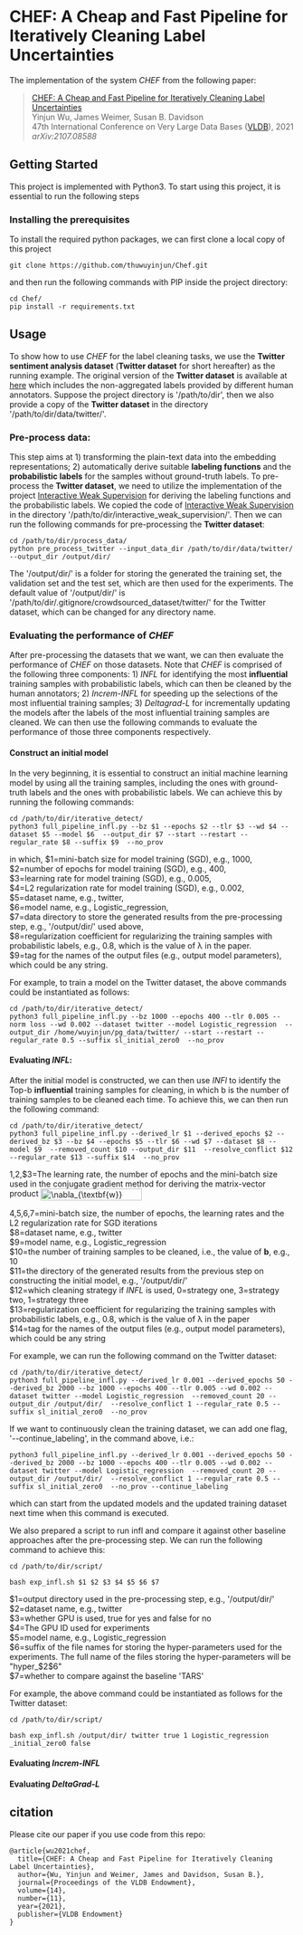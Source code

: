 # CHEF: A Cheap and Fast Pipeline for Iteratively Cleaning Label Uncertainties 
The implementation of the system *CHEF* from the following paper:

> [CHEF: A Cheap and Fast Pipeline for Iteratively Cleaning Label Uncertainties](https://arxiv.org/abs/2107.08588)\
Yinjun Wu, James Weimer, Susan B. Davidson\
47th International Conference on Very Large Data Bases ([VLDB](https://https://vldb.org/2021/)), 2021\
_arXiv:2107.08588_


## Getting Started
This project is implemented with Python3. To start using this project, it is essential to run the following steps

### Installing the prerequisites
To install the required python packages, we can first clone a local copy of this project
```
git clone https://github.com/thuwuyinjun/Chef.git
```
and then run the following commands with PIP inside the project directory:
```
cd Chef/
pip install -r requirements.txt
```

## Usage
To show how to use *CHEF* for the label cleaning tasks, we use the **Twitter sentiment analysis dataset** (**Twitter dataset** for short hereafter) as the running example. The original version of the **Twitter dataset** is available at [here](https://github.com/naimulhuq/Capstone/blob/master/Data/Airline-Full-Non-Ag-DFE-Sentiment%20(raw%20data).csv) which includes the non-aggregated labels provided by different human annotators. Suppose the project directory is '/path/to/dir', then we also provide a copy of the **Twitter dataset** in the directory '/path/to/dir/data/twitter/'.

### Pre-process data:
This step aims at 1) transforming the plain-text data into the embedding representations; 2) automatically derive suitable **labeling functions** and the **probabilistic labels** for the samples without ground-truth labels. To pre-process the **Twitter dataset**, we need to utilize the implementation of the project [Interactive Weak Supervision](https://github.com/benbo/interactive-weak-supervision) for deriving the labeling functions and the probabilistic labels. We copied the code of [Interactive Weak Supervision](https://github.com/benbo/interactive-weak-supervision) in the directory '/path/to/dir/interactive_weak_supervision/'. Then we can run the following commands for pre-processing the **Twitter dataset**:

```
cd /path/to/dir/process_data/
python pre_process_twitter --input_data_dir /path/to/dir/data/twitter/ --output_dir /output/dir/
```

The '/output/dir/' is a folder for storing the generated the training set, the validation set and the test set, which are then used for the experiments. The default value of '/output/dir/' is '/path/to/dir/.gitignore/crowdsourced_dataset/twitter/' for the Twitter dataset, which can be changed for any directory name.

### Evaluating the performance of *CHEF*

After pre-processing the datasets that we want, we can then evaluate the performance of *CHEF* on those datasets. Note that *CHEF* is comprised of the following three components: 1) *INFL* for identifying the most **influential** training samples with probabilistic labels, which can then be cleaned by the human annotators; 2) *Increm-INFL* for speeding up the selections of the most influential training samples; 3) *Deltagrad-L* for incrementally updating the models after the labels of the most influential training samples are cleaned. We can then use the following commands to evaluate the performance of those three components respectively.

#### Construct an initial model
In the very beginning, it is essential to construct an initial machine learning model by using all the training samples, including the ones with ground-truth labels and the ones with probabilistic labels. We can achieve this by running the following commands:
```
cd /path/to/dir/iterative_detect/
python3 full_pipeline_infl.py --bz $1 --epochs $2 --tlr $3 --wd $4 --dataset $5 --model $6  --output_dir $7 --start --restart --regular_rate $8 --suffix $9  --no_prov
```
in which, 
$1=mini-batch size for model training (SGD), e.g., 1000,\
$2=number of epochs for model training (SGD), e.g., 400,\
$3=learning rate for model training (SGD), e.g., 0.005,\
$4=L2 regularization rate for model training (SGD), e.g., 0.002,\
$5=dataset name, e.g., twitter,\
$6=model name, e.g., Logistic_regression,\
$7=data directory to store the generated results from the pre-processing step, e.g., '/output/dir/' used above,\
$8=regularization coefficient for regularizing the training samples with probabilistic labels, e.g., 0.8, which is the value of &lambda; in the paper.\
$9=tag for the names of the output files (e.g., output model parameters), which could be any string.

For example, to train a model on the Twitter dataset, the above commands could be instantiated as follows:

```
cd /path/to/dir/iterative_detect/
python3 full_pipeline_infl.py --bz 1000 --epochs 400 --tlr 0.005 --norm loss --wd 0.002 --dataset twitter --model Logistic_regression  --output_dir /home/wuyinjun/pg_data/twitter/ --start --restart --regular_rate 0.5 --suffix sl_initial_zero0  --no_prov
```





#### Evaluating *INFL*:

After the initial model is constructed, we can then use *INFl* to identify the Top-b **influential** training samples for cleaning, in which b is the number of training samples to be cleaned each time. To achieve this, we can then run the following command:


```
cd /path/to/dir/iterative_detect/
python3 full_pipeline_infl.py --derived_lr $1 --derived_epochs $2 --derived_bz $3 --bz $4 --epochs $5 --tlr $6 --wd $7 --dataset $8 --model $9  --removed_count $10 --output_dir $11  --resolve_conflict $12 --regular_rate $13 --suffix $14  --no_prov
```

$1,$2,$3=The learning rate, the number of epochs and the mini-batch size used in the conjugate gradient method for deriving the matrix-vector product <img src="http://www.sciweavers.org/tex2img.php?eq=%5Cnabla_%7B%5Ctextbf%7Bw%7D%7D%20F%28%5Ctextbf%7Bw%7D%2C%5Cmathcal%7BZ%7D_%7B%5Ctext%7Bval%7D%7D%29%5E%5Ctop%20%5Ctextbf%7BH%7D%5E%7B-1%7D%28%5Ctextbf%7Bw%7D%29&bc=White&fc=Black&im=jpg&fs=12&ff=arev&edit=0" align="center" border="0" alt="\nabla_{\textbf{w}} F(\textbf{w},\mathcal{Z}_{\text{val}})^\top \textbf{H}^{-1}(\textbf{w})" width="179" height="21" /> 


$4,$5,$6,$7=mini-batch size, the number of epochs, the learning rates and the L2 regularization rate for SGD iterations\
$8=dataset name, e.g., twitter\
$9=model name, e.g., Logistic_regression\
$10=the number of training samples to be cleaned, i.e., the value of **b**, e.g., 10\
$11=the directory of the generated results from the previous step on constructing the initial model, e.g., '/output/dir/'\
$12=which cleaning strategy if *INFL* is used, 0=strategy one, 3=strategy two, 1=strategy three\
$13=regularization coefficient for regularizing the training samples with probabilistic labels, e.g., 0.8, which is the value of &lambda; in the paper\
$14=tag for the names of the output files (e.g., output model parameters), which could be any string


For example, we can run the following command on the Twitter dataset:

```
cd /path/to/dir/iterative_detect/
python3 full_pipeline_infl.py --derived_lr 0.001 --derived_epochs 50 --derived_bz 2000 --bz 1000 --epochs 400 --tlr 0.005 --wd 0.002 --dataset twitter --model Logistic_regression  --removed_count 20 --output_dir /output/dir/  --resolve_conflict 1 --regular_rate 0.5 --suffix sl_initial_zero0  --no_prov
```

If we want to continuously clean the training dataset, we can add one flag, '--continue_labeling', in the command above, i.e.:
```
python3 full_pipeline_infl.py --derived_lr 0.001 --derived_epochs 50 --derived_bz 2000 --bz 1000 --epochs 400 --tlr 0.005 --wd 0.002 --dataset twitter --model Logistic_regression  --removed_count 20 --output_dir /output/dir/  --resolve_conflict 1 --regular_rate 0.5 --suffix sl_initial_zero0  --no_prov --continue_labeling
```

which can start from the updated models and the updated training dataset next time when this command is executed. 



We also prepared a script to run infl and compare it against other baseline approaches after the pre-processing step. We can run the following command to achieve this:

```
cd /path/to/dir/script/

bash exp_infl.sh $1 $2 $3 $4 $5 $6 $7
```

$1=output directory used in the pre-processing step, e.g., '/output/dir/'\
$2=dataset name, e.g., twitter \
$3=whether GPU is used, true for yes and false for no \
$4=The GPU ID used for experiments \
$5=model name, e.g., Logistic_regression \
$6=suffix of the file names for storing the hyper-parameters used for the experiments. The full name of the files storing the hyper-parameters will be "hyper_$2$6" \
$7=whether to compare against the baseline 'TARS'


For example, the above command could be instantiated as follows for the Twitter dataset:

```
cd /path/to/dir/script/

bash exp_infl.sh /output/dir/ twitter true 1 Logistic_regression _initial_zero0 false
```



#### Evaluating *Increm-INFL*

#### Evaluating *DeltaGrad-L*


## citation
Please cite our paper if you use code from this repo:

```
@article{wu2021chef,
  title={CHEF: A Cheap and Fast Pipeline for Iteratively Cleaning Label Uncertainties},
  author={Wu, Yinjun and Weimer, James and Davidson, Susan B.},
  journal={Proceedings of the VLDB Endowment},
  volume={14},
  number={11},
  year={2021},
  publisher={VLDB Endowment}
}
```
